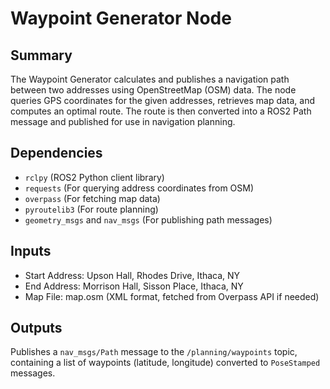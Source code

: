 # Waypoint Generator Node

## Summary

The Waypoint Generator calculates and publishes a navigation path between two addresses using OpenStreetMap (OSM) data. The node queries GPS coordinates for the given addresses, retrieves map data, and computes an optimal route. The route is then converted into a ROS2 Path message and published for use in navigation planning.

## Dependencies

* `rclpy` (ROS2 Python client library)
* `requests` (For querying address coordinates from OSM)
* `overpass` (For fetching map data)
* `pyroutelib3` (For route planning)
* `geometry_msgs` and `nav_msgs` (For publishing path messages)

## Inputs

* Start Address: Upson Hall, Rhodes Drive, Ithaca, NY
* End Address: Morrison Hall, Sisson Place, Ithaca, NY
* Map File: map.osm (XML format, fetched from Overpass API if needed)

## Outputs

Publishes a `nav_msgs/Path` message to the `/planning/waypoints` topic, containing a list of waypoints (latitude, longitude) converted to `PoseStamped` messages.
